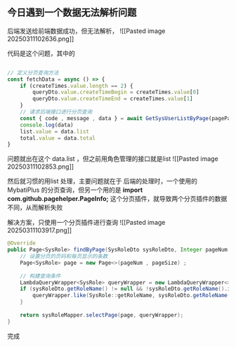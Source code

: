 ## 今日遇到一个数据无法解析问题

后端发送给前端数据成功，但无法解析，
![[Pasted image 20250311102636.png]]


代码是这个问题，其中的 

```javascript

// 定义分页查询方法
const fetchData = async () => {
    if (createTimes.value.length == 2) {
        queryDto.value.createTimeBegin = createTimes.value[0]
        queryDto.value.createTimeEnd = createTimes.value[1]
    }
    // 请求后端接口进行分页查询
    const { code , message , data } = await GetSysUserListByPage(pageParams.value.page , pageParams.value.limit , queryDto.value)
    console.log(data)
    list.value = data.list
    total.value = data.total
}
```
问题就出在这个 data.list ，但之前用角色管理的接口就是list
![[Pasted image 20250311102853.png]]

然后就习惯的用list 处理，主要问题就在于
后端的处理时，一个使用的 MybatiPlus 的分页查询，但另一个用的是  **import com.github.pagehelper.PageInfo;** 
这个分页插件，就导致两个分页插件的数据不同，从而解析失败

解决方案，只使用一个分页插件进行查询
![[Pasted image 20250311103917.png]]
```java
@Override  
public Page<SysRole> findByPage(SysRoleDto sysRoleDto, Integer pageNum, Integer pageSize) {  
    // 设置分页的页码和每页显示的条数  
    Page<SysRole> page = new Page<>(pageNum , pageSize) ;  
  
    // 构建查询条件  
    LambdaQueryWrapper<SysRole> queryWrapper = new LambdaQueryWrapper<>();  
    if (sysRoleDto.getRoleName() != null && !sysRoleDto.getRoleName().isEmpty()) {  
        queryWrapper.like(SysRole::getRoleName, sysRoleDto.getRoleName());  
    }  
  
    return sysRoleMapper.selectPage(page, queryWrapper);  
}
```
完成